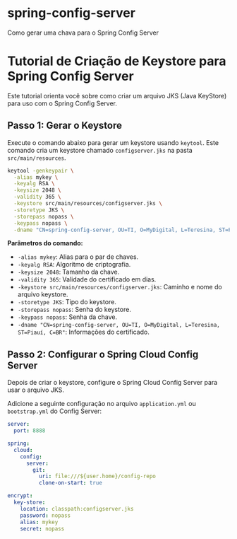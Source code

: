 # spring-config-server

Como gerar uma chava para o Spring Config Server

# Tutorial de Criação de Keystore para Spring Config Server

Este tutorial orienta você sobre como criar um arquivo JKS (Java KeyStore) para uso com o Spring Config Server. 

## Passo 1: Gerar o Keystore

Execute o comando abaixo para gerar um keystore usando `keytool`. Este comando cria um keystore chamado `configserver.jks` na pasta `src/main/resources`.

```sh
keytool -genkeypair \
  -alias mykey \
  -keyalg RSA \
  -keysize 2048 \
  -validity 365 \
  -keystore src/main/resources/configserver.jks \
  -storetype JKS \
  -storepass nopass \
  -keypass nopass \
  -dname "CN=spring-config-server, OU=TI, O=MyDigital, L=Teresina, ST=Piauí, C=BR"
````

**Parâmetros do comando:**

- `-alias mykey`: Alias para o par de chaves.
- `-keyalg RSA`: Algoritmo de criptografia.
- `-keysize 2048`: Tamanho da chave.
- `-validity 365`: Validade do certificado em dias.
- `-keystore src/main/resources/configserver.jks`: Caminho e nome do arquivo keystore.
- `-storetype JKS`: Tipo do keystore.
- `-storepass nopass`: Senha do keystore.
- `-keypass nopass`: Senha da chave.
- `-dname "CN=spring-config-server, OU=TI, O=MyDigital, L=Teresina, ST=Piauí, C=BR"`: Informações do certificado.

## Passo 2: Configurar o Spring Cloud Config Server

Depois de criar o keystore, configure o Spring Cloud Config Server para usar o arquivo JKS.

Adicione a seguinte configuração no arquivo `application.yml` ou `bootstrap.yml` do Config Server:

```yaml
server:
  port: 8888

spring:
  cloud:
    config:
      server:
        git:
          uri: file:///${user.home}/config-repo
          clone-on-start: true

encrypt:
  key-store:
    location: classpath:configserver.jks
    password: nopass
    alias: mykey
    secret: nopass
